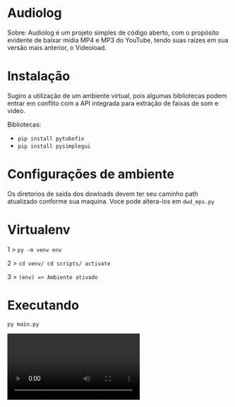 # Audiolog
Sobre:
Audiolog é um projeto simples de código aberto, com o propósito evidente de baixar mídia MP4 e MP3 do YouTube, tendo suas raízes em sua versão mais anterior, o Videoload.

# Instalação
Sugiro a utilização de um ambiente virtual, pois algumas bibliotecas podem entrar em conflito com a API integrada para extração de faixas de som e video.


Bibliotecas:

- ```pip install pytubefix```
- ```pip install pysimplegui```



# Configurações de ambiente
Os diretorios de saida dos dowloads devem ter seu caminho path atualizado conforme sua maquina.
Voce pode altera-los em ```dwd_mps.py```



# Virtualenv
1 > ```py -m venv env```

2 > ```cd venv/ cd scripts/ activate```

3 > ```(env) => Ambiente ativado```



# Executando
```
py main.py
```

<video controls="controls" poster="">
	<source src="" type="video/mp4">
</video>